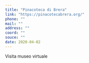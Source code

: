 ```yaml
---
title: "Pinacoteca di Brera"
link: "https://pinacotecabrera.org/"
phone: ""
mail: ""
address: ""
coord: ""
souce: ""
date: 2020-04-02
---
```


Visita museo virtuale
